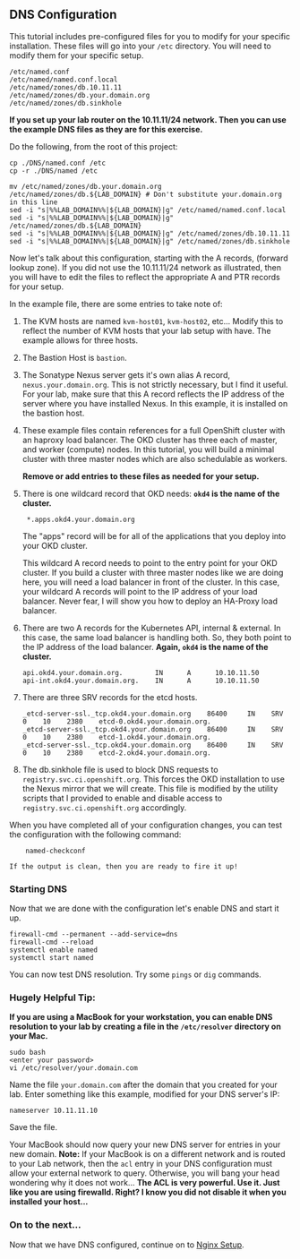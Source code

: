 ## DNS Configuration

This tutorial includes pre-configured files for you to modify for your specific installation.  These files will go into your `/etc` directory.  You will need to modify them for your specific setup.

    /etc/named.conf
    /etc/named/named.conf.local
    /etc/named/zones/db.10.11.11
    /etc/named/zones/db.your.domain.org
    /etc/named/zones/db.sinkhole

__If you set up your lab router on the 10.11.11/24 network.  Then you can use the example DNS files as they are for this exercise.__

Do the following, from the root of this project:

    cp ./DNS/named.conf /etc
    cp -r ./DNS/named /etc
    
    mv /etc/named/zones/db.your.domain.org /etc/named/zones/db.${LAB_DOMAIN} # Don't substitute your.domain.org in this line
    sed -i "s|%%LAB_DOMAIN%%|${LAB_DOMAIN}|g" /etc/named/named.conf.local
    sed -i "s|%%LAB_DOMAIN%%|${LAB_DOMAIN}|g" /etc/named/zones/db.${LAB_DOMAIN}
    sed -i "s|%%LAB_DOMAIN%%|${LAB_DOMAIN}|g" /etc/named/zones/db.10.11.11
    sed -i "s|%%LAB_DOMAIN%%|${LAB_DOMAIN}|g" /etc/named/zones/db.sinkhole

Now let's talk about this configuration, starting with the A records, (forward lookup zone).  If you did not use the 10.11.11/24 network as illustrated, then you will have to edit the files to reflect the appropriate A and PTR records for your setup.

In the example file, there are some entries to take note of:

1. The KVM hosts are named `kvm-host01`, `kvm-host02`, etc...  Modify this to reflect the number of KVM hosts that your lab setup with have.  The example allows for three hosts.
  
1. The Bastion Host is `bastion`.
  
1. The Sonatype Nexus server gets it's own alias A record, `nexus.your.domain.org`.  This is not strictly necessary, but I find it useful.  For your lab, make sure that this A record reflects the IP address of the server where you have installed Nexus.  In this example, it is installed on the bastion host.
  
1. These example files contain references for a full OpenShift cluster with an haproxy load balancer.  The OKD cluster has three each of master, and worker (compute) nodes.  In this tutorial, you will build a minimal cluster with three master nodes which are also schedulable as workers.

     __Remove or add entries to these files as needed for your setup.__
  
1. There is one wildcard record that OKD needs: __`okd4` is the name of the cluster.__
  
        *.apps.okd4.your.domain.org
   
     The "apps" record will be for all of the applications that you deploy into your OKD cluster.

     This wildcard A record needs to point to the entry point for your OKD cluster.  If you build a cluster with three master nodes like we are doing here, you will need a load balancer in front of the cluster.  In this case, your wildcard A records will point to the IP address of your load balancer.  Never fear, I will show you how to deploy an HA-Proxy load balancer.  

1. There are two A records for the Kubernetes API, internal & external.  In this case, the same load balancer is handling both.  So, they both point to the IP address of the load balancer.  __Again, `okd4` is the name of the cluster.__

       api.okd4.your.domain.org.        IN      A      10.10.11.50
       api-int.okd4.your.domain.org.    IN      A      10.10.11.50

1. There are three SRV records for the etcd hosts.

       _etcd-server-ssl._tcp.okd4.your.domain.org    86400     IN    SRV     0    10    2380    etcd-0.okd4.your.domain.org.
       _etcd-server-ssl._tcp.okd4.your.domain.org    86400     IN    SRV     0    10    2380    etcd-1.okd4.your.domain.org.
       _etcd-server-ssl._tcp.okd4.your.domain.org    86400     IN    SRV     0    10    2380    etcd-2.okd4.your.domain.org.

1. The db.sinkhole file is used to block DNS requests to `registry.svc.ci.openshift.org`.  This forces the OKD installation to use the Nexus mirror that we will create.  This file is modified by the utility scripts that I provided to enable and disable access to `registry.svc.ci.openshift.org` accordingly.

When you have completed all of your configuration changes, you can test the configuration with the following command:

        named-checkconf

    If the output is clean, then you are ready to fire it up!

### Starting DNS

Now that we are done with the configuration let's enable DNS and start it up.

    firewall-cmd --permanent --add-service=dns
    firewall-cmd --reload
    systemctl enable named
    systemctl start named

You can now test DNS resolution.  Try some `pings` or `dig` commands.

### __Hugely Helpful Tip:__

__If you are using a MacBook for your workstation, you can enable DNS resolution to your lab by creating a file in the `/etc/resolver` directory on your Mac.__

    sudo bash
    <enter your password>
    vi /etc/resolver/your.domain.com

Name the file `your.domain.com` after the domain that you created for your lab.  Enter something like this example, modified for your DNS server's IP:

    nameserver 10.11.11.10

Save the file.

Your MacBook should now query your new DNS server for entries in your new domain.  __Note:__ If your MacBook is on a different network and is routed to your Lab network, then the `acl` entry in your DNS configuration must allow your external network to query.  Otherwise, you will bang your head wondering why it does not work...  __The ACL is very powerful.  Use it.  Just like you are using firewalld.  Right?  I know you did not disable it when you installed your host...__

### On to the next...

Now that we have DNS configured, continue on to [Nginx Setup](Nginx_Config.md).
